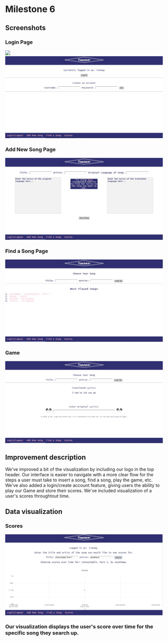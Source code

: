 # Milestone 6
## Screenshots
### Login Page
![]((Un)LoginPage.JPG)
![](LoginPage.JPG)
### Add New Song Page
![](AddNewSong.JPG)
### Find a Song Page
![](FindSong.JPG)
### Game
![](GamePage.JPG)

## Improvement description
We've improved a bit of the visualization by including our logo in the top header. Our interface is easier to navigate with a more clear flow for the steps a user must take to insert a song, find a song, play the game, etc. We've also added a login/create account feature, giving users the ability to play our Game and store their scores. We've included visualization of a user's scores throughtout time. 

## Data visualization
### Scores
![](Scores.JPG)
### Our visualization displays the user's score over time for the specific song they search up. 